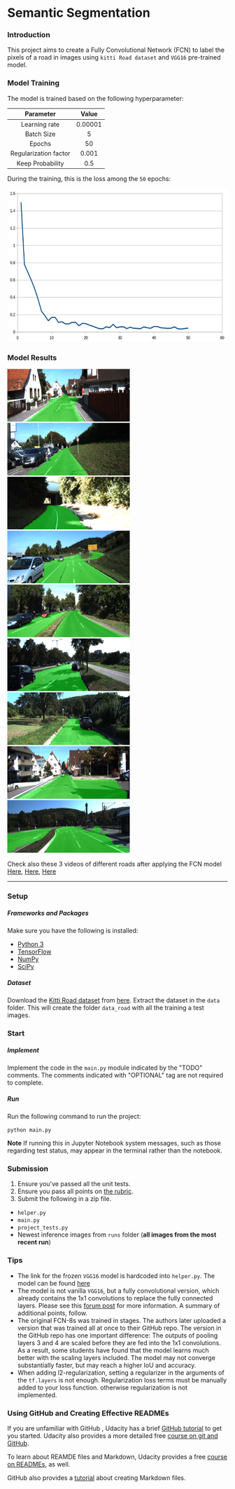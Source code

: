 # Semantic Segmentation
### Introduction
This project aims to create a Fully Convolutional Network (FCN) to label the pixels of a road in images using `kitti Road dataset` and `VGG16` pre-trained model.

### Model Training

The model is trained based on the following hyperparameter:

| Parameter        | Value   | 
|:-------------:|:-------------:| 
| Learning rate      | 0.00001        | 
| Batch Size      | 5      |
| Epochs      | 50      |
| Regularization factor     | 0.001        |
| Keep Probability     | 0.5        |


During the training, this is the loss among the `50` epochs:

<img src="./Samples/loss.png" height="350" width="600"/>

### Model Results

<p>
  <img src="./Samples/1.png" height="120" width="280"/>
  <img src="./Samples/2.png" height="120" width="280"/>
  <img src="./Samples/3.png" height="120" width="280"/>
  <img src="./Samples/4.png" height="120" width="280"/>
  <img src="./Samples/5.png" height="120" width="280"/>
  <img src="./Samples/6.png" height="120" width="280"/>
  <img src="./Samples/7.png" height="120" width="280"/>
  <img src="./Samples/8.png" height="120" width="280"/>
  <img src="./Samples/9.png" height="120" width="280"/>
</p>

Check also these 3 videos of different roads after applying the FCN model [Here](./videos/1.mp4), [Here](./videos/2.mp4), [Here](./videos/3.mp4) 

---
### Setup
##### Frameworks and Packages
Make sure you have the following is installed:
 - [Python 3](https://www.python.org/)
 - [TensorFlow](https://www.tensorflow.org/)
 - [NumPy](http://www.numpy.org/)
 - [SciPy](https://www.scipy.org/)
##### Dataset
Download the [Kitti Road dataset](http://www.cvlibs.net/datasets/kitti/eval_road.php) from [here](http://www.cvlibs.net/download.php?file=data_road.zip).  Extract the dataset in the `data` folder.  This will create the folder `data_road` with all the training a test images.

### Start
##### Implement
Implement the code in the `main.py` module indicated by the "TODO" comments.
The comments indicated with "OPTIONAL" tag are not required to complete.
##### Run
Run the following command to run the project:
```
python main.py
```
**Note** If running this in Jupyter Notebook system messages, such as those regarding test status, may appear in the terminal rather than the notebook.

### Submission
1. Ensure you've passed all the unit tests.
2. Ensure you pass all points on [the rubric](https://review.udacity.com/#!/rubrics/989/view).
3. Submit the following in a zip file.
 - `helper.py`
 - `main.py`
 - `project_tests.py`
 - Newest inference images from `runs` folder  (**all images from the most recent run**)
 
 ### Tips
- The link for the frozen `VGG16` model is hardcoded into `helper.py`.  The model can be found [here](https://s3-us-west-1.amazonaws.com/udacity-selfdrivingcar/vgg.zip)
- The model is not vanilla `VGG16`, but a fully convolutional version, which already contains the 1x1 convolutions to replace the fully connected layers. Please see this [forum post](https://discussions.udacity.com/t/here-is-some-advice-and-clarifications-about-the-semantic-segmentation-project/403100/8?u=subodh.malgonde) for more information.  A summary of additional points, follow. 
- The original FCN-8s was trained in stages. The authors later uploaded a version that was trained all at once to their GitHub repo.  The version in the GitHub repo has one important difference: The outputs of pooling layers 3 and 4 are scaled before they are fed into the 1x1 convolutions.  As a result, some students have found that the model learns much better with the scaling layers included. The model may not converge substantially faster, but may reach a higher IoU and accuracy. 
- When adding l2-regularization, setting a regularizer in the arguments of the `tf.layers` is not enough. Regularization loss terms must be manually added to your loss function. otherwise regularization is not implemented.
 
### Using GitHub and Creating Effective READMEs
If you are unfamiliar with GitHub , Udacity has a brief [GitHub tutorial](http://blog.udacity.com/2015/06/a-beginners-git-github-tutorial.html) to get you started. Udacity also provides a more detailed free [course on git and GitHub](https://www.udacity.com/course/how-to-use-git-and-github--ud775).

To learn about REAMDE files and Markdown, Udacity provides a free [course on READMEs](https://www.udacity.com/courses/ud777), as well. 

GitHub also provides a [tutorial](https://guides.github.com/features/mastering-markdown/) about creating Markdown files.
